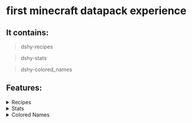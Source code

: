 # first minecraft datapack experience
## It contains:
> dshy-recipes

> dshy-stats

> dshy-colored_names

## Features:
<details>
<summary>Recipes</summary>

---
1. [Name Tag](#name_tag)
2. [Lead](#lead)
3. [Horse Armor](#horse_armor)
4. [God Apple](#godapple)
5. [Bedrock](#bedrock)
6. [Leather](#leather)

---
### Name Tag
![name_tag](https://i.imgur.com/ivZZm24.png)

### Lead
![lead](https://i.imgur.com/VC5Ll2I.png)

### Horse Armor
![horse_armor](https://i.imgur.com/XSjUJEI.png)

### God Apple
![godapple](https://i.imgur.com/hx6wkMl.png)

### Bedrock
![bedrock](https://i.imgur.com/J3gegFA.png)

### Leather
![leather](https://i.imgur.com/T2HUOOi.png)

</details>

<details>
<summary>Stats</summary>

---
1. [Broken Things](#broken-things)
2. [Ores Mined](#ores-mined)
3. [Score](#score)
4. [Kills](#kills)
5. [Level](#level)
6. [Pearls Used](#pearls-used)
7. [Hours Played](#hours-played)
8. [Deaths](#deaths)

---
### Broken Things
![brokenThings](https://i.imgur.com/luSdKbe.png)
<br>

*Display the total number of tools broken by the player.*

### Ores Mined
![oresMined](https://i.imgur.com/xG01a2q.png)
<br>

*Display the total number of ores mined by the player.*

### Score
![score](https://i.imgur.com/RZ30Xw1.png)
<br>

*Display the maximum score of the player.*

### Kills
![kills](https://i.imgur.com/PTmCQ1d.png )
<br>

*Display the total victims count of the player.*

### Level
![level](https://i.imgur.com/fVqG4sg.png)
<br>

*Display the current xp level of the player.*

### Pearls Used
![pearlsUsed](https://i.imgur.com/Xauek56.png)
<br>

*Display the total number of ender pearls used by the player.*

### Hours Played
![hoursPlayed](https://i.imgur.com/weWpmn1.png)
<br>

*Display the player playtime in hours.*

### Deaths
![deaths](https://i.imgur.com/5XWMmpJ.png)
<br>

*Display the total number of deaths by each player.*
</details>

<details>
<summary>Colored Names</summary>

Use `/trigger color_COLOR` to change name color.
<br>
![howto](https://i.imgur.com/PDI20QP.png)

---
1. [Black](#black)
2. [Dark Blue](#dark_blue)
3. [Dark Green](#dark_green)
4. [Dark Aqua](#dark_aqua)
5. [Dark Red](#dark_red)
6. [Dark Purple](#dark_purple)
7. [Gold](#gold)
8. [Gray](#gray)
9. [Dark Gray](#dark_gray)
10. [Blue](#blue)
11. [Green](#green)
12. [Aqua](#aqua)
13. [Red](#red)
14. [Light Purple](#light_purple)
15. [Yellow](#yellow)
16. [White](#white)
---

### Black
![black](https://i.imgur.com/hDE0pS7.png)

### Dark Blue
![dark_blue](https://i.imgur.com/AaxQqro.png)

### Dark Green
![dark_green](https://i.imgur.com/64OYCA6.png)

### Dark Aqua
![dark_aqua](https://i.imgur.com/uoM16jp.png)

### Dark Red
![dark_red](https://i.imgur.com/dooSzCO.png)

### Dark Purple
![dark_purple](https://i.imgur.com/sgU4OlS.png)

### Gold
![gold](https://i.imgur.com/qtpBm47.png)

### Gray
![gray](https://i.imgur.com/yUX4psi.png)

### Dark Gray
![dark_gray](https://i.imgur.com/jEnPER9.png)

### Blue
![blue](https://i.imgur.com/wapgRuD.png)

### Green
![green](https://i.imgur.com/WltEyc1.png)

### Aqua
![aqua](https://i.imgur.com/y7qL8km.png)

### Red
![red](https://i.imgur.com/LgqAupd.png)

### Light Purple
![light_purple](https://i.imgur.com/xm65sUV.png)

### Yellow
![yellow](https://i.imgur.com/kEvUju6.png)

### White
![white](https://i.imgur.com/VamvNqN.png)

</details>